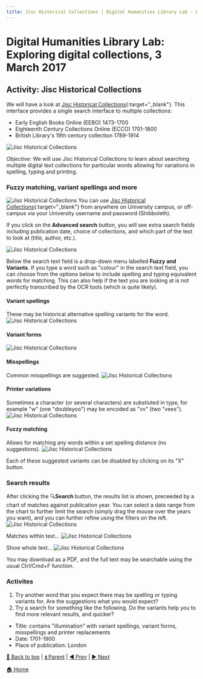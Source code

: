 ```yaml
---
title: Jisc Historical Collections | Digital Humanities Library Lab - Exploring digital collections, 3 March 2017
---
```


# Digital Humanities Library Lab: Exploring digital collections, 3 March 2017

## Activity: Jisc Historical Collections
We will have a look at [Jisc Historical Collections](http://historicaltexts.jisc.ac.uk/){:target="_blank"}. This interface  provides a single search interface to multiple collections:

- Early English Books Online (EEBO) 1473-1700
- Eighteenth Century Collections Online (ECCO) 1701-1800
- British Library's 19th century collection 1789-1914

![Jisc Historical Collections](img/jhc-110.png)

_Objective_: We will use Jisc Historical Collections to learn about searching multiple digital text collections for particular words allowing for variations in spelling, typing and printing.

### Fuzzy matching, variant spellings and more

![Jisc Historical Collections](img/jhc-120.png)
You can use [Jisc Historical Collections](http://historicaltexts.jisc.ac.uk/){:target="_blank"} from anywhere on University campus, or off-campus via your University username and password (Shibboleth).

If you click on the __Advanced search__ button, you will see extra search fields including publication date, choice of collections, and which part of the text to look at (title, author, etc.). 

![Jisc Historical Collections](img/jhc-130.png)

Below the search text field is a drop-down menu labelled __Fuzzy and Variants__. If you type a word such as "colour" in the search text field, you can choose from the options below to include spelling and typing equivalent words for matching. This can also help if the text you are looking at is not perfectly transcribed by the OCR tools (which is quite likely).

#### Variant spellings
These may be historical alternative spelling variants for the word.
![Jisc Historical Collections](img/jhc-140.png)

#### Variant forms
![Jisc Historical Collections](img/jhc-142.png)

#### Misspellings
Common misspellings are suggested.
![Jisc Historical Collections](img/jhc-144.png)

#### Printer variations
Sometimes a character (or several characters) are substiuted in type, for example "w" (one "doubleyoo") may be encoded as "vv" (two "vees").
![Jisc Historical Collections](img/jhc-146.png)

#### Fuzzy matching
Allows for matching any words within a set spelling distance (no suggestions).
![Jisc Historical Collections](img/jhc-148.png)

Each of these suggested variants can be disabled by clicking on its "X" button.

### Search results
After clicking the :mag:__Search__ button, the results list is shown, preceeded by a chart of matches against publication year. You can select a date range from the chart to further limit the search (simply drag the mouse over the years you want), and you can further refine using the filters on the left.
![Jisc Historical Collections](img/jhc-150.png)

Matches within text...
![Jisc Historical Collections](img/jhc-160.png)

Show whole text...
![Jisc Historical Collections](img/jhc-170.png)

You may download as a PDF, and the full text may be searchable using the usual Ctrl/Cmd+F function.

### Activites
1. Try another word that you expect there may be spelling or typing variants for. Are the suggestions what you would expect?
2. Try a search for something like the following. Do the variants help you to find more relevant results, and quicker?
- Title: contains "illumination" with variant spellings, variant forms, misspellings and printer replacements
- Date: 1701-1900
- Place of publication: London
	



[:arrow_up_small: Back to top](#activity-jisc-historical-collections) | [:arrow_double_up: Parent](index.html) | [:arrow_backward: Prev](welcome.html) | [:arrow_forward: Next](jstortg.html)

[:house: Home](/) 